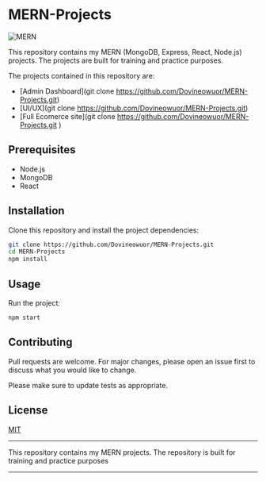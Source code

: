 # MERN-Projects
![MERN](https://user-images.githubusercontent.com/70941806/215709148-7cdb2785-a6e8-47a2-945e-241aab651316.png)


This repository contains my MERN (MongoDB, Express, React, Node.js) projects. The projects are built for training and practice purposes.

The projects contained in this repository are:

* [Admin Dashboard](git clone https://github.com/Dovineowuor/MERN-Projects.git)
* [UI/UX](git clone https://github.com/Dovineowuor/MERN-Projects.git)
* [Full Ecomerce site](git clone https://github.com/Dovineowuor/MERN-Projects.git
)

## Prerequisites

* Node.js
* MongoDB
* React

## Installation

Clone this repository and install the project dependencies:

```bash
git clone https://github.com/Dovineowuor/MERN-Projects.git
cd MERN-Projects
npm install
```

## Usage

Run the project:

```bash
npm start
```

## Contributing

Pull requests are welcome. For major changes, please open an issue first to discuss what you would like to change.

Please make sure to update tests as appropriate.

## License

[MIT](https://choosealicense.com/licenses/mit/)
*** 
This repository contains my MERN projects. The repository is built for training and practice purposes
***
